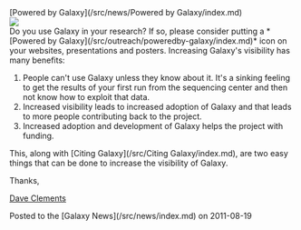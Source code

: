<div class='newsItemHeader'>[Powered by Galaxy](/src/news/Powered by Galaxy/index.md)</div>

<div class='right'><a href='/src/outreach/poweredby-galaxy/index.md'><img src="/src/outreach/poweredby-galaxy/images/powered-by-galaxy.png" /></a></div>
Do you use Galaxy in your research?  If so, please consider putting a *[Powered by Galaxy](/src/outreach/poweredby-galaxy/index.md)* icon on your websites, presentations and posters.  Increasing Galaxy's visibility has many benefits:

1. People can't use Galaxy unless they know about it. It's a sinking feeling to get the results of your first run from the sequencing center and then not know how to exploit that data.
2. Increased visibility leads to increased adoption of Galaxy and that leads to more people contributing back to the project.
3. Increased adoption and development of Galaxy helps the project with funding. 

This, along with [Citing Galaxy](/src/Citing Galaxy/index.md), are two easy things that can be done to increase the visibility of Galaxy.

Thanks,

[Dave Clements](/src/people/dave-clements/index.md)
<div class='newsItemFooter'>Posted to the [Galaxy News](/src/news/index.md) on 2011-08-19</div>

